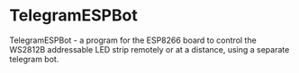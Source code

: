 # TelegramESPBot
TelegramESPBot - a program for the ESP8266 board to control the WS2812B addressable LED strip remotely or at a distance, using a separate telegram bot.
